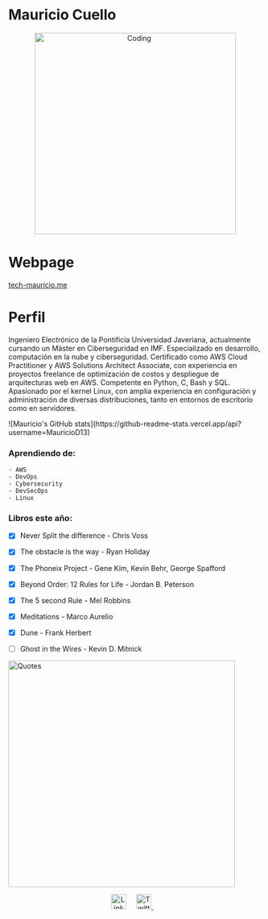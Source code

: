 # Mauricio Cuello

<p align="center">

  <img align="center" alt="Coding" width="400" src="https://res.cloudinary.com/practicaldev/image/fetch/s--sNXjzc6P--/c_limit%2Cf_auto%2Cfl_progressive%2Cq_66%2Cw_880/https://media1.tenor.com/images/0c34272909ee2a4db5606a014082312b/tenor.gif%3Fitemid%3D15828752">
<h1> Webpage </h1>
<a href="https://tech-mauricio.me">tech-mauricio.me</a>
  <h1>Perfil</h1>
  Ingeniero Electrónico de la Pontificia Universidad Javeriana, actualmente cursando un Máster en Ciberseguridad en IMF. Especializado en desarrollo, computación en la nube y ciberseguridad. Certificado como AWS Cloud Practitioner y AWS Solutions Architect Associate, con experiencia en proyectos freelance de optimización de costos y despliegue de arquitecturas web en AWS.
Competente en Python, C, Bash y SQL. Apasionado por el kernel Linux, con amplia experiencia en configuración y administración de diversas distribuciones, tanto en entornos de escritorio como en servidores.
</p>


<p></p>
![Mauricio's GitHub stats](https://github-readme-stats.vercel.app/api?username=MauricioD13)

### Aprendiendo de:

    - AWS
    - DevOps
    - Cybersecurity
    - DevSecOps
    - Linux

### Libros este año:
- [x] Never Split the difference - Chris Voss
- [x] The obstacle is the way - Ryan Holiday
- [x] The Phoneix Project - Gene Kim, Kevin Behr, George Spafford
- [x] Beyond Order: 12 Rules for Life - Jordan B. Peterson
- [x] The 5 second Rule - Mel Robbins
- [x] Meditations - Marco Aurelio
- [x] Dune - Frank Herbert
- [ ] Ghost in the Wires - Kevin D. Mitnick


<img width="450" align="center" alt="Quotes" src="https://quotes-github-readme.vercel.app/api?type=horizontal&theme=dark"/>


<p align="center">
    <!-- linkedin -->
    <a href="https://www.linkedin.com/in/mauricio-cuello-a1369b1b5/"><img src="https://cdn4.iconfinder.com/data/icons/social-messaging-ui-color-shapes-2-free/128/social-linkedin-circle-512.png" width="30px" alt="LinkedIn"></a> &nbsp; &nbsp;
    <!-- twitter -->
    <a href="https://twitter.com/mdavidcuello"><img src="https://webtus.net/wp-content/uploads/2016/05/Icon-Twitter.png" width="30px" alt="Twitter"> </a> &nbsp; &nbsp;
</p>

<!---
**MauricioD13/MauricioD13** is a ✨ _special_ ✨ repository because its `README.md` (this file) appears on your GitHub profile.

Here are some ideas to get you started:

- 🔭 I’m currently working on ...
- 🌱 I’m currently learning ...
- 👯 I’m looking to collaborate on ...
- 🤔 I’m looking for help with ...
- 💬 Ask me about ...
- 📫 How to reach me: ...
- 😄 Pronouns: ...
- ⚡ Fun fact: ...
-->
